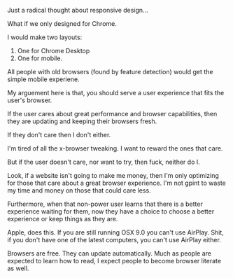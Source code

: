 ---
---

Just a radical thought about responsive design...

What if we only designed for Chrome.

I would make two layouts:

1. One for Chrome Desktop
2. One for mobile.

All people with old browsers (found by feature detection) would get the simple mobile experiene.

My arguement here is that, you should serve a user experience that fits the user's browser.

If the user cares about great performance and browser capabilities, then they are updating and keeping their browsers fresh.

If they don't care then I don't either.

I'm tired of all the x-browser tweaking. I want to reward the ones that care.

But if the user doesn't care, nor want to try, then fuck, neither do I.

Look, if a website isn't going to make me money, then I'm only optimizing for those that care about a great browser experience. I'm not gpint to waste my time and money on those that could care less.

Furthermore, when that non-power user learns that there is a better experience waiting for them, now they have a choice to choose a better experience or keep things as they are.

Apple, does this. If you are still running OSX 9.0 you can't use AirPlay. Shit, if you don't have one of the latest computers, you can't use AirPlay either.

Browsers are free. They can update automatically. Much as people are expected to learn how to read, I expect people to become browser literate as well.
